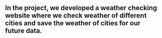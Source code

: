 <h2>In the project, we developed a weather checking website where we check weather of different cities and save the weather of cities for our future data.
 
